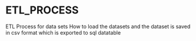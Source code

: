 # ETL_PROCESS
ETL Process for data sets
How to load the datasets and the dataset is saved in csv format which is exported to sql datatable
